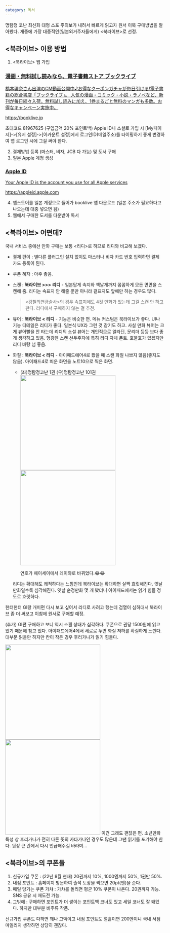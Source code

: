 ```yaml
---
category: 독서
---
```

명탐정 코난 최신화 대형 스포 주의보가 내려서 빠르게 읽고자 원서 이북 구매방법을 알아봤다.
개중에 가장 대중적인(일본외거주자들에게) <북라이브>로 선정.


<북라이브> 이용 방법
---
1. <북라이브> 웹 가입 
<div class="rich-link-card-container"><a class="rich-link-card" href="https://booklive.jp" target="_blank">
	<div class="rich-link-image-container">
		<div class="rich-link-image" style="background-image: url('https://booklive.jp/favicon.ico?date=0930')">
	</div>
	</div>
	<div class="rich-link-card-text">
		<h3 class="rich-link-card-title">漫画・無料試し読みなら、電子書籍ストア ブックライブ</h3>
		<p class="rich-link-card-description">
		橋本環奈さん出演のCM動画公開中♪お得なクーポンガチャが毎日引ける!電子書籍の総合書店「ブックライブ」。 人気の漫画・コミック・小説・ラノベなど、新刊が毎日続々入荷。無料試し読みに加え、1巻まるごと無料のマンガも多数。お得なキャンペーン実施中。
		</p>
		<p class="rich-link-href">
		https://booklive.jp
		</p>
	</div>
</a></div>

초대코드 81967625 (구입금액 20% 포인트백)
Apple ID나 소셜로 가입 시 [My페이지]->[유저 설정]->[어카운트 설정]에서 로그인ID(메일주소)를 타이핑하기 좋게 변경하여 앱 로그인 시에 그걸 써야 한다.

2. 결제방법 등록 (마스터, 비자, JCB 다 가능) 및 도서 구매
3. 일본 Apple 계정 생성

<div class="rich-link-card-container"><a class="rich-link-card" href="https://appleid.apple.com" target="_blank">
	<div class="rich-link-image-container">
		<div class="rich-link-image" style="background-image: url('https://www.apple.com/ac/structured-data/images/open_graph_logo.png?202110180743')">
	</div>
	</div>
	<div class="rich-link-card-text">
		<h3 class="rich-link-card-title">Apple ID</h3>
		<p class="rich-link-card-description">
		Your Apple ID is the account you use for all Apple services
		</p>
		<p class="rich-link-href">
		https://appleid.apple.com
		</p>
	</div>
</a></div>


4. 앱스토어를 일본 계정으로 들어가 booklive 앱 다운로드 (일본 주소가 필요하다고 나오는데 대충 넣으면 됨)
5. 웹에서 구매한 도서를 다운받아 독서 



<북라이브> 어떤데?
---
국내 서비스 중에선 만화 구매는 보통 <리디>로 하므로 리디와 비교해 보겠다.

- 결제 편이 : 별다른 플러그인 설치 없이도 마스터나 비자 카드 번호 입력하면 결제 카드 등록이 된다.
- 쿠폰 혜자 : 아주 좋음.
- 스캔 : **북라이브 >>> 리디** - 일본답게 속지와 책날개까지 꼼꼼하게 모든 면면을 스캔해 줌. 리디는 속표지 안 해줄 뿐만 아니라 겉표지도 앞에만 하는 경우도 많다. 
	> <강철의연금술사>의 경우 속표지에도 4컷 만화가 있는데 그걸 스캔 안 하고 판다. 리디에서 구매하지 않는 걸 추천.
- 뷰어 : **북라이브 < 리디** - 기능은 비슷한 편. 메뉴 커스텀은 북라이브가 좋다. UI나 기능 디테일은 리디가 좋다. 일본식 UX라 그런 것 같기도 하고. 사실 만화 뷰어는 크게 뷰어빨을 안 타는데 리디의 소설 뷰어는 개인적으로 알라딘, 문리더 등등 보다 좋게 생각하고 있음. 형광펜 스캔 선두주자에 특히 리디 자체 폰트. 호불호가 있겠지만 리디 바탕 넘 좋음.
- 화질 : **북라이브 < 리디** - 아이패드에어4로 봤을 때 스캔 화질 나쁘지 않음(좋지도 않음). 
	아이패드4로 띄운 화면을 노트10으로 찍은 화면. 
	- (좌)명탐정코난 1권 (우)명탐정코난 101권
	<img src="https://sleepybee-dev.netlify.app/docs/content/conan1.jpeg" width=300/><img src="https://sleepybee-dev.netlify.app/docs/content/conan2.jpeg" width=300/>
	
		연호가 헤이세이에서 레이와로 바뀌었다.😂😂
	
	리디는 확대해도 쾌적하다는 느낌인데 북라이브는 확대하면 살짝 흐릿해진다. 옛날 만화일수록 심각해진다. 옛날 순정만화 몇 개 봤더니 아이패드에서는 읽기 힘들 정도로 흐릿하다.

헌터헌터 GI랑 개미편 다시 보고 싶어서 리디로 사려고 했는데 검열이 심하대서 북라이브 좀 더 써보고 이참에 원서로 구매할 예정.

(추가)
GI편 구매하고 보니 역시 스캔 상태가  심각하다.
쿠폰으로 권당 1500원에 읽고 있기 때문에 참고 있다.
아이패드에어4에서 세로로 두면 화질 저하를 확실하게 느낀다.
대부분 읽을만 하지만 칸이 작은 경우 후리가나가 읽기 힘들다. 

<img src="https://sleepybee-dev.netlify.app/docs/content/gi1.jpeg" width=300/><img src="https://sleepybee-dev.netlify.app/docs/content/gi2.jpeg" width=300/>
	이건 그래도 괜찮은 편. 소년만화 특성 상 후리가나가 전혀 다른 뜻의 카타가나인 경우도 많은데 그땐 읽기를 포기해야 한다. 뒷장 큰 칸에서 다시 언급해주길 바라며...


<북라이브>의 쿠폰들
---
1. 신규가입 쿠폰 : (22년 8월 현재) 20권까지 10%, 1000엔까지 50%, 1권만 50%.
2. 내점 포인트 : 홈페이지 방문하여 출석 도장을 찍으면 20pt(엔)을 준다.
3. 매일 당기는 쿠폰 가챠 : 가챠를 돌리면 평균 10% 쿠폰이 나온다. 20권까지 가능. SNS 공유 시 재도전 가능.
4. 그밖에 : 구매하면 포인트가 더 쌓이는 포인트백 코너도 있고 세일 코너도 잘 돼있다. 하지만 대부분 비주류 작품.

 신규가입 쿠폰도 다하면 꽤나 고액이고 내점 포인트도 열흘이면 200엔이니 국내 서점 마일리지 생각하면 상당히 괜찮다.



